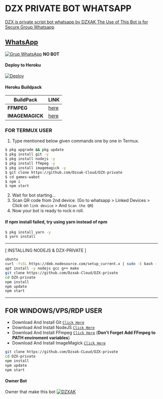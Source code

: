  # DZX PRIVATE BOT WHATSAPP


<a href="https://github.com/Dzxak-Cloud/DZX-private/watchers">

DZX is private script bot whatsapp by DZXAK
 The Use of This Bot is for Secure Group Whatsapp 

  ## WhatsApp
 [![Grup WhatsApp](https://img.shields.io/badge/WhatsApp%20Group-25D366?style=for-the-badge&logo=whatsapp&logoColor=white)](https://chat.whatsapp.com/Esv486LfX4E4V2GS6Wgfja) 
**NO BOT**

#### Deploy to Heroku
[![Deploy](https://www.herokucdn.com/deploy/button.svg)](https://heroku.com/deploy?template=https://github.com/Dzxak-Cloud/DZX-private)

#### Heroku Buildpack
| BuildPack | LINK |
|--------|--------|
| **FFMPEG** |[here](https://github.com/jonathanong/heroku-buildpack-ffmpeg-latest) |
| **IMAGEMAGICK** | [here](https://github.com/DuckyTeam/heroku-buildpack-imagemagick) |

### FOR TERMUX USER
1. Type mentioned below given commands one by one in Termux.
```sh
$ pkg upgrade && pkg update
$ pkg install git -y
$ pkg install nodejs -y
$ pkg install ffmpeg -y
$ pkg install imagemagick -y
$ git clone https://github.com/Dzxak-Cloud/DZX-private
$ cd games-wabot
$ npm i
$ npm start 
``` 
2. Wait for bot starting...
3. Scan QR code from 2nd device. (Go to whatsapp > Linked Devices >  Click on `link device` > And `Scan the QR`)
4. Now your bot is ready to rock n roll.

#### If npm install failed, try using yarn instead of npm
```sh
$ pkg install yarn -y
$ yarn install
```
---------
[ INSTALLING NODEJS & DZX-PRIVATE ]

```bash
ubuntu
curl -fsSL https://deb.nodesource.com/setup_current.x | sudo -E bash -
apt install -y nodejs gcc g++ make
git clone https://github.com/Dzxak-Cloud/DZX-private
cd DZX-private
npm install
npm update
npm start
```
---------

## FOR WINDOWS/VPS/RDP USER

* Download And Install Git [`Click Here`](https://git-scm.com/downloads)
* Download And Install NodeJS [`Click Here`](https://nodejs.org/en/download)
* Download And Install FFmpeg [`Click Here`](https://ffmpeg.org/download.html) (**Don't Forget Add FFmpeg to PATH enviroment variables**)
* Download And Install ImageMagick [`Click Here`](https://imagemagick.org/script/download.php)

```bash
git clone https://github.com/Dzxak-CLoud/DZX-private
cd DZX-private
npm install
npm update
npm start
```

#### Owner Bot
  Owner that make this bot 
[![DZXAK](https://github.com/Dzxak-Cloud.png?size=100)](https://github.com/Dzxak-Cloud)
